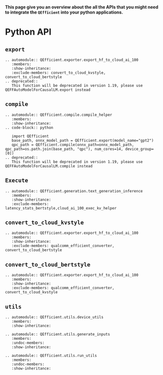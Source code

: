 **This page give you an overview about the all the APIs that you might need to integrate the `QEfficient` into your python applications.**

# Python API

## `export`

```{eval-rst}
.. automodule:: QEfficient.exporter.export_hf_to_cloud_ai_100
   :members:
   :show-inheritance:
   :exclude-members: convert_to_cloud_kvstyle, convert_to_cloud_bertstyle
.. deprecated::
   This function will be deprecated in version 1.19, please use QEFFAutoModelForCausalLM.export instead
```

## `compile`

```{eval-rst}
.. automodule:: QEfficient.compile.compile_helper
   :members:
   :show-inheritance:
.. code-block:: python

   import QEfficient
   base_path, onnx_model_path = QEfficient.export(model_name="gpt2")
   qpc_path = QEfficient.compile(onnx_path=onnx_model_path, qpc_path=os.path.join(base_path, "qpc"), num_cores=14, device_group=[0])
.. deprecated::
   This function will be deprecated in version 1.19, please use QEFFAutoModelForCausalLM.compile instead
```

## `Execute`

```{eval-rst}
.. automodule:: QEfficient.generation.text_generation_inference
   :members:
   :show-inheritance:
   :exclude-members:  latency_stats_bertstyle,cloud_ai_100_exec_kv_helper
```

## `convert_to_cloud_kvstyle`

```{eval-rst}
.. automodule:: QEfficient.exporter.export_hf_to_cloud_ai_100
   :members:
   :show-inheritance:
   :exclude-members: qualcomm_efficient_converter, convert_to_cloud_bertstyle
```

## `convert_to_cloud_bertstyle`

```{eval-rst}
.. automodule:: QEfficient.exporter.export_hf_to_cloud_ai_100
   :members:
   :show-inheritance:
   :exclude-members: qualcomm_efficient_converter, convert_to_cloud_kvstyle
```

## `utils`

```{eval-rst}
.. automodule:: QEfficient.utils.device_utils
   :members:
   :show-inheritance:
```

```{eval-rst}
.. automodule:: QEfficient.utils.generate_inputs
   :members:
   :undoc-members:
   :show-inheritance:
```

```{eval-rst}
.. automodule:: QEfficient.utils.run_utils
   :members:
   :undoc-members:
   :show-inheritance:
```
